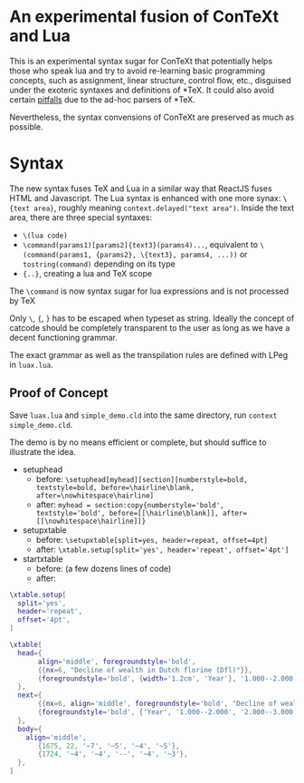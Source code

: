 An experimental fusion of ConTeXt and Lua
=====

This is an experimental syntax sugar for ConTeXt that potentially helps those who speak lua and try to avoid
re-learning basic programming concepts, such as assignment, linear structure, control flow, etc., disguised under
the exoteric syntaxes and definitions of \*TeX.
It could also avoid certain [pitfalls](https://mailman.ntg.nl/pipermail/ntg-context/2020/097020.html) due to the ad-hoc parsers of \*TeX.

Nevertheless, the syntax convensions of ConTeXt are preserved as much as possible.

Syntax
======

The new syntax fuses TeX and Lua in a similar way that ReactJS fuses HTML and Javascript.
The Lua syntax is enhanced with one more synax: `\{text area}`, roughly meaning `context.delayed("text area")`.
Inside the text area, there are three special syntaxes:
- `\(lua code)`
- `\command(params1)[params2]{text3}(params4)...`, equivalent to `\(command(params1, {params2}, \{text3}, params4, ...))` or `tostring(command)` depending on its type
- `{..}`, creating a lua and TeX scope

The `\command` is now syntax sugar for lua expressions and is not processed by TeX

Only `\`, `{`, `}` has to be escaped when typeset as string. Ideally the concept of catcode should be completely transparent to the user as long as we have a decent functioning grammar.

The exact grammar as well as the transpilation rules are defined with LPeg in `luax.lua`.


Proof of Concept
-----
Save `luax.lua` and `simple_demo.cld` into the same directory, run `context simple_demo.cld`.

The demo is by no means efficient or complete, but should suffice to illustrate the idea.
- setuphead
  - before: `\setuphead[myhead][section][numberstyle=bold, textstyle=bold, before=\hairline\blank, after=\nowhitespace\hairline]`
  - after:  `myhead = section:copy{numberstyle='bold', textstyle='bold', before=[[\hairline\blank]], after=[[\nowhitespace\hairline]]}`
- setupxtable
  - before: `\setupxtable[split=yes, header=repeat, offset=4pt]`
  - after:  `\xtable.setup[split='yes', header='repeat', offset='4pt']`
- startxtable
  - before: (a few dozens lines of code)
  - after:
```lua
\xtable.setup[
  split='yes',
  header='repeat',
  offset='4pt',
]

\xtable[
  head={
       align='middle', foregroundstyle='bold',
       {{nx=6, "Decline of wealth in Dutch florine (Dfl)"}},
       {foregroundstyle='bold', {width='1.2cm', 'Year'}, '1.000--2.000', '2.000--3.000', '3.000-5.000', '5.000-10.000', 'over 10.000'},
  },
  next={
       {{nx=6, align='middle', foregroundstyle='bold', "Decline of wealth in Dutch florine (Dfl) / Continued"}},
       {foregroundstyle='bold', {'Year', '1.000--2.000', '2.000--3.000', '3.000-5.000', '5.000-10.000', 'over 10.000'}},
  },
  body={
  	align='middle',
       {1675, 22, '~7', '~5', '~4', '~5'},
       {1724, '~4', '~4', '--', '~4', '~3'},
  },
]
```

